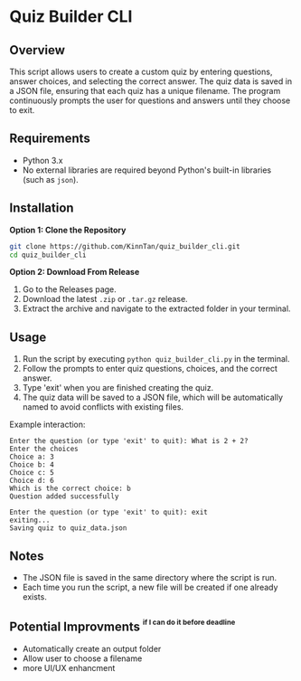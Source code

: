 # Quiz Builder CLI

## Overview
This script allows users to create a custom quiz by entering questions, answer choices, and selecting the correct answer. The quiz data is saved in a JSON file, ensuring that each quiz has a unique filename. The program continuously prompts the user for questions and answers until they choose to exit.

## Requirements
- Python 3.x
- No external libraries are required beyond Python's built-in libraries (such as `json`).

## Installation

**Option 1: Clone the Repository**

   ```bash
   git clone https://github.com/KinnTan/quiz_builder_cli.git
   cd quiz_builder_cli
   ```
**Option 2: Download From Release**
1. Go to the Releases page.
2. Download the latest `.zip` or `.tar.gz` release.
3. Extract the archive and navigate to the extracted folder in your terminal.

## Usage

1. Run the script by executing `python quiz_builder_cli.py` in the terminal.
2. Follow the prompts to enter quiz questions, choices, and the correct answer.
3. Type 'exit' when you are finished creating the quiz.
4. The quiz data will be saved to a JSON file, which will be automatically named to avoid conflicts with existing files.

Example interaction:
```
Enter the question (or type 'exit' to quit): What is 2 + 2?
Enter the choices
Choice a: 3
Choice b: 4
Choice c: 5
Choice d: 6
Which is the correct choice: b
Question added successfully

Enter the question (or type 'exit' to quit): exit
exiting...
Saving quiz to quiz_data.json
```

## Notes
- The JSON file is saved in the same directory where the script is run.
- Each time you run the script, a new file will be created if one already exists.

## Potential Improvments  <sup><sup><sub>if I can do it before deadline</sub></sup></sup>
- Automatically create an output folder
- Allow user to choose a filename
- more UI/UX enhancment
